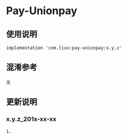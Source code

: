 Pay-Unionpay
===

使用说明
---
```
implementation 'com.liux:pay-unionpay:x.y.z'
```

混淆参考
---
```
无
```

更新说明
---
### x.y.z_201x-xx-xx
    1.